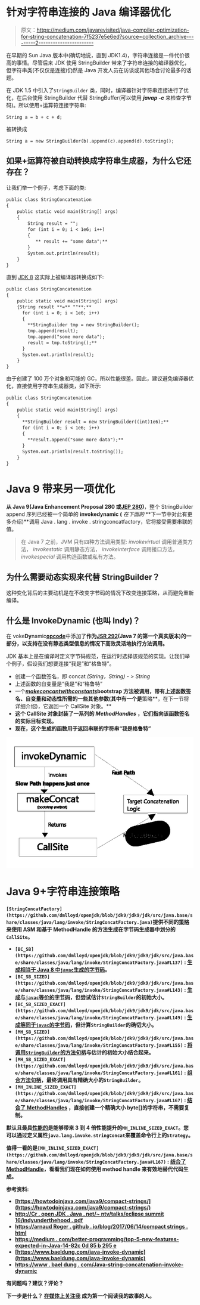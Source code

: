 # 针对字符串连接的 Java 编译器优化

> 原文：<https://medium.com/javarevisited/java-compiler-optimization-for-string-concatenation-7f5237e5e6ed?source=collection_archive---------2----------------------->

在早期的 Sun Java 版本中(确切地说，直到 JDK1.4)，字符串连接是一件代价很高的事情。尽管后来 JDK 使用 StringBuilder 带来了字符串连接的编译器优化，但字符串类(不仅仅是连接)仍然是 Java 开发人员在访谈或其他场合讨论最多的话题。

在 JDK 1.5 中引入了`StringBuilder` 类，同时，编译器针对字符串连接进行了优化，在后台使用 StringBuilder 代替 StringBuffer(可以使用 ***javap -c*** 来检查字节码)。所以使用+运算符连接字符串:

```
String a = b + c + d;
```

被转换成

```
String a = new StringBuilder(b).append(c).append(d).toString();
```

## 如果+运算符被自动转换成字符串生成器，为什么它还存在？

让我们举一个例子，考虑下面的类:

```
public class StringConcatenation 
{
    public static void main(String[] args) 
    {
        String result = "";
        for (int i = 0; i < 1e6; i++) 
        {
           ** result += "some data";**
        }
        System.out.println(result);
    }
}
```

直到 [JDK 8](https://javarevisited.blogspot.com/2018/08/top-5-java-8-courses-to-learn-online.html) 这实际上被编译器转换成如下:

```
public class StringConcatenation 
{
    public static void main(String[] args) 
    {String result **=** ""**;**
      for (int i = 0; i < 1e6; i++) 
      {
        **StringBuilder tmp = new StringBuilder();
        tmp.append(result);
        tmp.append("some more data");
        result = tmp.toString();**
      }
      System.out.println(result);
    }
}
```

由于创建了 100 万个对象和可能的 GC，所以性能很差。因此，建议避免编译器优化，直接使用字符串生成器类，如下所示:

```
public class StringConcatenation 
{
    public static void main(String[] args) 
    {
      **StringBuilder result = new StringBuilder((int)1e6);**
      for (int i = 0; i < 1e6; i++) 
      {
        **result.append("some more data");**
      }
      System.out.println(result.toString());
    }
}
```

# **Java 9 带来另一项优化**

**从 Java 9(**Java Enhancement Proposal 280 或[**JEP 280**](http://openjdk.java.net/jeps/280)**)**，整个 StringBuilder append 序列已经被一个简单的 **invokedynamic (** *在下面的* **下一节中对此有更多介绍)**调用 Java . lang . invoke . stringconcatfactory，它将接受需要串联的值。

> 在 Java 7 之前，JVM 只有四种方法调用类型: *invokevirtual* 调用普通类方法， *invokestatic* 调用静态方法， *invokeinterface* 调用接口方法， *invokespecial* 调用构造函数或私有方法。

## **为什么需要动态实现来代替 StringBuilder？**

这种变化背后的主要动机是在不改变字节码的情况下改变连接策略，从而避免重新编译。

## 什么是 **InvokeDynamic** (也叫 Indy)？

在 voke**Dy**namic[**opcode**](https://en.wikipedia.org/wiki/Opcode)中添加了**作为[JSR 292](https://jcp.org/en/jsr/detail?id=292)(Java 7 的第一个真实版本)的一部分，以支持在没有静态类型信息的情况下高效灵活地执行方法调用。**

JDK 基本上是在编译时定义字节码规范，在运行时选择该规范的实现。让我们举个例子，假设我们想要连接“我是”和“格鲁特”。

*   创建一个函数签名，即 concat *(String，String) - > String*
*   上述函数的自变量是“我是”和“格鲁特”
*   一个[***makeconcantwithconstants***](https://github.com/openjdk/jdk14u/blob/8c9ab998b758a18e65e2a1cebcc608860ae43931/src/java.base/share/classes/java/lang/invoke/StringConcatFactory.java#L593)**bootstrap 方法被调用，带有上述函数签名、自变量和动态性所需的一些其他参数(其中有一个是**策略**，在下一节将详细介绍)，它返回一个 CallSite 对象。**
*   **这个 CallSite 对象封装了一系列的 *MethodHandles* ，它们指向该函数签名的实际目标实现。**
*   **现在，这个生成的函数用于返回串联的字符串“我是格鲁特”**

**[![](img/041b63d51c49b916ebb3576084511d20.png)](https://medium.com/javarevisited/top-5-java-online-courses-for-beginners-best-of-lot-1e1e240a758)**

# **Java 9+字符串连接策略**

**`[StringConcatFactory](https://github.com/dmlloyd/openjdk/blob/jdk9/jdk9/jdk/src/java.base/share/classes/java/lang/invoke/StringConcatFactory.java)`提供不同的[策略](https://github.com/openjdk/jdk/blob/687ce3e7bb6d45ef67037dd77acd58aa48bbd724/src/java.base/share/classes/java/lang/invoke/StringConcatFactory.java#L136)来使用 ASM 和基于 MethodHandle 的方法生成在字节码生成器中划分的`CallSite`。**

*   **`[BC_SB](https://github.com/dmlloyd/openjdk/blob/jdk9/jdk9/jdk/src/java.base/share/classes/java/lang/invoke/StringConcatFactory.java#L137)` : [生成相当于 Java 8 中`javac`生成的字节码](https://github.com/dmlloyd/openjdk/blob/jdk9/jdk9/jdk/src/java.base/share/classes/java/lang/invoke/StringConcatFactory.java#L795)。**
*   **`[BC_SB_SIZED](https://github.com/dmlloyd/openjdk/blob/jdk9/jdk9/jdk/src/java.base/share/classes/java/lang/invoke/StringConcatFactory.java#L143)` : [生成与`javac`等价的字节码](https://github.com/dmlloyd/openjdk/blob/jdk9/jdk9/jdk/src/java.base/share/classes/java/lang/invoke/StringConcatFactory.java#L795)，但尝试估计`StringBuilder`的初始大小。**
*   **`[BC_SB_SIZED_EXACT](https://github.com/dmlloyd/openjdk/blob/jdk9/jdk9/jdk/src/java.base/share/classes/java/lang/invoke/StringConcatFactory.java#L149)` : [生成等同于`javac`的字节码](https://github.com/dmlloyd/openjdk/blob/jdk9/jdk9/jdk/src/java.base/share/classes/java/lang/invoke/StringConcatFactory.java#L795)，但计算`StringBuilder`的确切大小。**
*   **`[MH_SB_SIZED](https://github.com/dmlloyd/openjdk/blob/jdk9/jdk9/jdk/src/java.base/share/classes/java/lang/invoke/StringConcatFactory.java#L155)` : [将调用`StringBuilder`的方法句柄](https://github.com/dmlloyd/openjdk/blob/jdk9/jdk9/jdk/src/java.base/share/classes/java/lang/invoke/StringConcatFactory.java#L1232)与估计的初始大小结合起来。**
*   **`[MH_SB_SIZED_EXACT](https://github.com/dmlloyd/openjdk/blob/jdk9/jdk9/jdk/src/java.base/share/classes/java/lang/invoke/StringConcatFactory.java#L161)` : [组合方法句柄](https://github.com/dmlloyd/openjdk/blob/jdk9/jdk9/jdk/src/java.base/share/classes/java/lang/invoke/StringConcatFactory.java#L1232)，最终调用具有精确大小的`StringBuilder`。**
*   **`[MH_INLINE_SIZED_EXACT](https://github.com/dmlloyd/openjdk/blob/jdk9/jdk9/jdk/src/java.base/share/classes/java/lang/invoke/StringConcatFactory.java#L167)` : [结合了 MethodHandles](https://github.com/dmlloyd/openjdk/blob/jdk9/jdk9/jdk/src/java.base/share/classes/java/lang/invoke/StringConcatFactory.java#L1467) ，直接创建一个精确大小 byte[]的字符串，不需要复制。**

**默认且最具[性能的](http://cr.openjdk.java.net/~shade/8085796/notes.txt)是能够带来 3 到 4 倍性能提升的`MH_INLINE_SIZED_EXACT`。您可以通过定义属性`java.lang.invoke.stringConcat`来覆盖命令行上的`Strategy`。**

**值得一看的是`[MH_INLINE_SIZED_EXACT](https://github.com/dmlloyd/openjdk/blob/jdk9/jdk9/jdk/src/java.base/share/classes/java/lang/invoke/StringConcatFactory.java#L167)` : [结合了 MethodHandle](https://github.com/dmlloyd/openjdk/blob/jdk9/jdk9/jdk/src/java.base/share/classes/java/lang/invoke/StringConcatFactory.java#L1467)，看看我们现在如何使用 method handle 来有效地替代代码生成。**

**参考资料:**

*   **[https://howtodoinjava.com/java9/compact-strings/](https://howtodoinjava.com/java9/compact-strings/)**
*   **[http://Cr . open JDK . Java . net/~ ntv/talks/eclipse summit 16/indyunderthehood . pdf](http://cr.openjdk.java.net/~ntv/talks/eclipseSummit16/indyunderTheHood.pdf)**
*   **[https://arnaud Roger . github . io/blog/2017/06/14/compact strings . html](https://arnaudroger.github.io/blog/2017/06/14/CompactStrings.html)**
*   **[https://medium . com/better-programming/top-5-new-features-expected-in-Java-14-82c 0d 85 b 295 e](/better-programming/top-5-new-features-expected-in-java-14-82c0d85b295e)**
*   **[https://www.baeldung.com/java-invoke-dynamic](https://www.baeldung.com/java-invoke-dynamic)**
*   **[https://www . bael dung . com/Java-string-concatenation-invoke-dynamic](https://www.baeldung.com/java-string-concatenation-invoke-dynamic)**

**有问题吗？建议？评论？**

**下一步是什么？ [**在媒体上关注我**](/@vaibhav0109) 成为第一个阅读我的故事的人。**